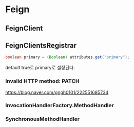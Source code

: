# Feign

## FeignClient

## FeignClientsRegistrar

~~~java
boolean primary = (Boolean) attributes.get("primary");
~~~

default true로 primary로 설정된다. 

### Invalid HTTP method: PATCH

https://blog.naver.com/gngh0101/222551685734 


### InvocationHandlerFactory.MethodHandler 


### SynchronousMethodHandler
